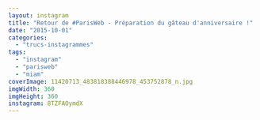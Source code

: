 ```yaml
---
layout: instagram
title: "Retour de #ParisWeb - Préparation du gâteau d'anniversaire !"
date: "2015-10-01"
categories: 
  - "trucs-instagrammes"
tags: 
  - "instagram"
  - "parisweb"
  - "miam"
coverImage: 11420713_483818388446978_453752878_n.jpg
imgWidth: 360
imgHeight: 360
instagram: 8TZFAOymdX
---
```

